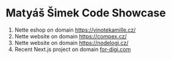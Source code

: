 # Matyáš Šimek Code Showcase

1. Nette eshop on domain https://vinotekamille.cz/
2. Nette website on domain https://compex.cz/
3. Nette website on domain https://nodelogi.cz/
4. Recent Next.js project on domain [for-digi.com](https://for-digi.com/)
